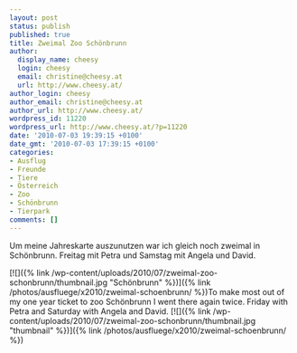 ```yaml
---
layout: post
status: publish
published: true
title: Zweimal Zoo Schönbrunn
author:
  display_name: cheesy
  login: cheesy
  email: christine@cheesy.at
  url: http://www.cheesy.at/
author_login: cheesy
author_email: christine@cheesy.at
author_url: http://www.cheesy.at/
wordpress_id: 11220
wordpress_url: http://www.cheesy.at/?p=11220
date: '2010-07-03 19:39:15 +0100'
date_gmt: '2010-07-03 17:39:15 +0100'
categories:
- Ausflug
- Freunde
- Tiere
- Österreich
- Zoo
- Schönbrunn
- Tierpark
comments: []
---
```

<!--:de-->Um meine Jahreskarte auszunutzen war ich gleich noch zweimal in Schönbrunn. Freitag mit Petra und Samstag mit Angela und David.
[![]({% link /wp-content/uploads/2010/07/zweimal-zoo-schonbrunn/thumbnail.jpg "Schönbrunn" %})]({% link /photos/ausfluege/x2010/zweimal-schoenbrunn/ %})<!--:--><!--:en-->To make most out of my one year ticket to zoo Schönbrunn I went there again twice. Friday with Petra and Saturday with Angela and David.
[![]({% link /wp-content/uploads/2010/07/zweimal-zoo-schonbrunn/thumbnail.jpg "thumbnail" %})]({% link /photos/ausfluege/x2010/zweimal-schoenbrunn/ %})<!--:-->
